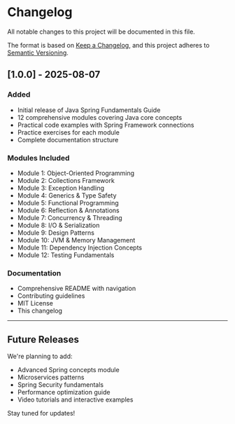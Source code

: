 # Changelog

All notable changes to this project will be documented in this file.

The format is based on [Keep a Changelog](https://keepachangelog.com/en/1.0.0/),
and this project adheres to [Semantic Versioning](https://semver.org/spec/v2.0.0.html).

## [1.0.0] - 2025-08-07

### Added
- Initial release of Java Spring Fundamentals Guide
- 12 comprehensive modules covering Java core concepts
- Practical code examples with Spring Framework connections
- Practice exercises for each module
- Complete documentation structure

### Modules Included
- Module 1: Object-Oriented Programming
- Module 2: Collections Framework  
- Module 3: Exception Handling
- Module 4: Generics & Type Safety
- Module 5: Functional Programming
- Module 6: Reflection & Annotations
- Module 7: Concurrency & Threading
- Module 8: I/O & Serialization
- Module 9: Design Patterns
- Module 10: JVM & Memory Management
- Module 11: Dependency Injection Concepts
- Module 12: Testing Fundamentals

### Documentation
- Comprehensive README with navigation
- Contributing guidelines
- MIT License
- This changelog

---

## Future Releases

We're planning to add:
- Advanced Spring concepts module
- Microservices patterns
- Spring Security fundamentals
- Performance optimization guide
- Video tutorials and interactive examples

Stay tuned for updates!
